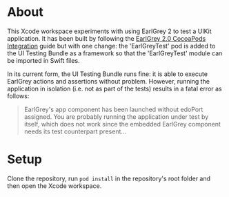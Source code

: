 # About

This Xcode workspace experiments with using EarlGrey 2 to test a UIKit application. It has been built by following the [EarlGrey 2.0 CocoaPods Integration](https://github.com/google/EarlGrey/blob/earlgrey2/docs/cocoapods-setup.md) guide but with one change: the 'EarlGreyTest' pod is added to the UI Testing Bundle as a framework so that the 'EarlGreyTest' module can be imported in Swift files.

In its current form, the UI Testing Bundle runs fine: it is able to execute EarlGrey actions and assertions without problem. However, running the application in isolation (i.e. not as part of the tests) results in a fatal error as follows:

> EarlGrey's app component has been launched without edoPort assigned.
> You are probably running the application under test by itself,
> which does not work since the embedded EarlGrey component needs its test counterpart present...

# Setup

Clone the repository, run `pod install` in the repository's root folder and then open the Xcode workspace.
